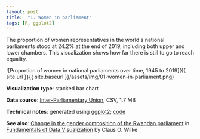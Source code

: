 ```yaml
---
layout: post
title:  "1. Women in parliament"
tags: [R, ggplot2]
---
```


The proportion of women representatives in the world's national parliaments stood
at 24.2% at the end of 2019, including both upper and lower chambers.
This visualization shows how far there is still to go to reach equality.

![Proportion of women in national parliaments over time, 1945 to 2019]({{ site.url }}{{ site.baseurl }}/assets/img/01-women-in-parliament.png)

**Visualization type**: stacked bar chart

**Data source**: [Inter-Parliamentary Union](https://data.ipu.org/), CSV, 1.7 MB

**Technical notes**: generated using [ggplot2](https://ggplot2.tidyverse.org/index.html); [code](https://github.com/tomwhite/datavision-code/tree/master/01-women-in-parliament)

**See also**: [Change in the gender composition of the Rwandan parliament](https://serialmentor.com/dataviz/visualizing-proportions.html#stacked-densities) in [Fundamentals of Data Visualization](https://serialmentor.com/dataviz/) by Claus O. Wilke
